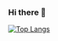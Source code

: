 ### Hi there 👋

[![Top Langs](https://github-readme-stats.vercel.app/api/top-langs/?username=thwonghin&layout=compact&theme=dark)](https://github.com/anuraghazra/github-readme-stats)

